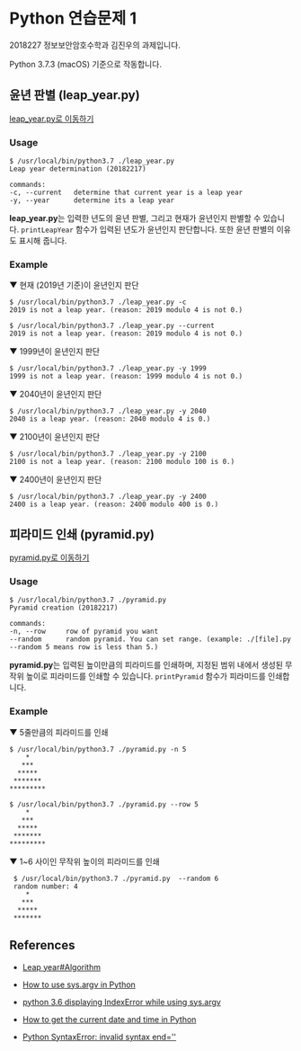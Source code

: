 # Python 연습문제 1

2018227 정보보안암호수학과 김진우의 과제입니다.

Python 3.7.3 (macOS) 기준으로 작동합니다.

## 윤년 판별 (leap_year.py)

[leap_year.py로 이동하기](leap_year.py)

### Usage

    $ /usr/local/bin/python3.7 ./leap_year.py
    Leap year determination (20182217)

    commands:    
    -c, --current   determine that current year is a leap year    
    -y, --year      determine its a leap year

**leap_year.py**는 입력한 년도의 윤년 판별, 그리고 현재가 윤년인지 판별할 수 있습니다. `printLeapYear` 함수가 입력된 년도가 윤년인지 판단합니다. 또한 윤년 판별의 이유도 표시해 줍니다.


### Example

▼ 현재 (2019년 기준)이 윤년인지 판단

    $ /usr/local/bin/python3.7 ./leap_year.py -c
    2019 is not a leap year. (reason: 2019 modulo 4 is not 0.)

    $ /usr/local/bin/python3.7 ./leap_year.py --current
    2019 is not a leap year. (reason: 2019 modulo 4 is not 0.)


▼ 1999년이 윤년인지 판단

    $ /usr/local/bin/python3.7 ./leap_year.py -y 1999
    1999 is not a leap year. (reason: 1999 modulo 4 is not 0.)

▼ 2040년이 윤년인지 판단

    $ /usr/local/bin/python3.7 ./leap_year.py -y 2040
    2040 is a leap year. (reason: 2040 modulo 4 is 0.)

▼ 2100년이 윤년인지 판단

    $ /usr/local/bin/python3.7 ./leap_year.py -y 2100
    2100 is not a leap year. (reason: 2100 modulo 100 is 0.)

▼ 2400년이 윤년인지 판단

    $ /usr/local/bin/python3.7 ./leap_year.py -y 2400
    2400 is a leap year. (reason: 2400 modulo 400 is 0.)

## 피라미드 인쇄 (pyramid.py)

[pyramid.py로 이동하기](pyramid.py)

### Usage

    $ /usr/local/bin/python3.7 ./pyramid.py
    Pyramid creation (20182217)

    commands:    
    -n, --row     row of pyramid you want    
    --random      random pyramid. You can set range. (example: ./[file].py --random 5 means row is less than 5.)

**pyramid.py**는 입력된 높이만큼의 피라미드를 인쇄하며, 지정된 범위 내에서 생성된 무작위 높이로 피라미드를 인쇄할 수 있습니다. `printPyramid` 함수가 피라미드를 인쇄합니다.

### Example
    
▼ 5줄만큼의 피라미드를 인쇄 
    
    $ /usr/local/bin/python3.7 ./pyramid.py -n 5
        *
       ***
      *****
     *******
    *********
    
    $ /usr/local/bin/python3.7 ./pyramid.py --row 5
        *
       ***
      *****
     *******
    *********
    
▼ 1~6 사이인 무작위 높이의 피라미드를 인쇄
     
     $ /usr/local/bin/python3.7 ./pyramid.py  --random 6
     random number: 4
        *
       ***
      *****
     *******
     
## References

- [Leap year#Algorithm](https://en.wikipedia.org/wiki/Leap_year#Algorithm)

- [How to use sys.argv in Python](https://www.pythonforbeginners.com/system/python-sys-argv)

- [python 3.6 displaying IndexError while using sys.argv
](https://stackoverflow.com/questions/48036417/python-3-6-displaying-indexerror-while-using-sys-argv)

- [How to get the current date and time in Python](https://www.saltycrane.com/blog/2008/06/how-to-get-current-date-and-time-in/)

- [Python SyntaxError: invalid syntax end=''
](https://stackoverflow.com/questions/20073639/python-syntaxerror-invalid-syntax-end)
